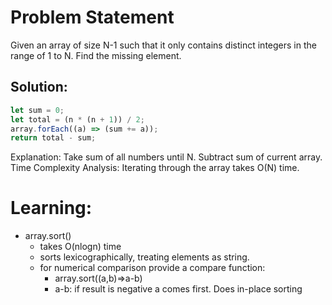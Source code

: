 # Problem Statement

Given an array of size N-1 such that it only contains distinct integers in the range of 1 to N. Find the missing element.

## Solution:

```javascript
let sum = 0;
let total = (n * (n + 1)) / 2;
array.forEach((a) => (sum += a));
return total - sum;
```

Explanation: Take sum of all numbers until N. Subtract sum of current array.
Time Complexity Analysis: Iterating through the array takes O(N) time.

# Learning:

- array.sort()
  - takes O(nlogn) time
  - sorts lexicographically, treating elements as string.
  - for numerical comparison provide a compare function:
    - array.sort((a,b)=>a-b)
    - a-b: if result is negative a comes first. Does in-place sorting
